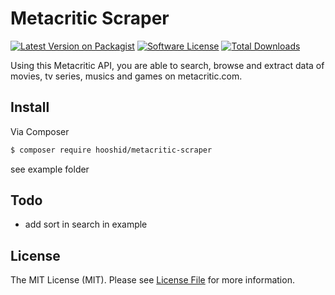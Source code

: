 # Metacritic Scraper

[![Latest Version on Packagist][ico-version]][link-packagist]
[![Software License][ico-license]](LICENSE.md)
[![Total Downloads][ico-downloads]][link-downloads]

Using this Metacritic API, you are able to search, browse and extract data of movies, tv series, musics and games on metacritic.com.

## Install
Via Composer
``` bash
$ composer require hooshid/metacritic-scraper
```
see example folder

## Todo
* add sort in search in example

## License
The MIT License (MIT). Please see [License File](LICENSE.md) for more information.


[ico-version]: https://img.shields.io/packagist/v/hooshid/metacritic-scraper.svg?style=flat-square
[ico-license]: https://img.shields.io/badge/license-MIT-brightgreen.svg?style=flat-square
[ico-downloads]: https://img.shields.io/packagist/dt/hooshid/metacritic-scraper.svg?style=flat-square

[link-packagist]: https://packagist.org/packages/hooshid/metacritic-scraper
[link-downloads]: https://packagist.org/packages/hooshid/metacritic-scraper
